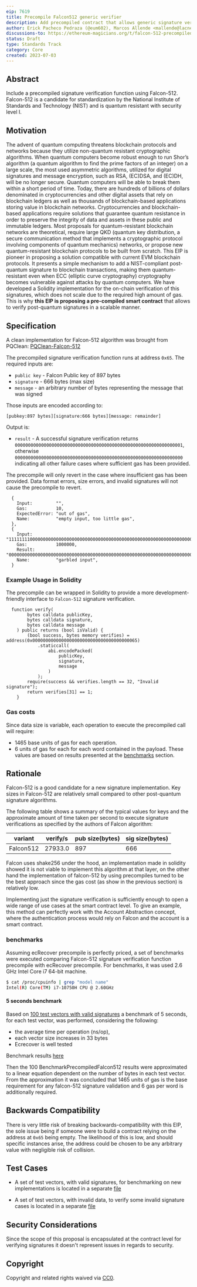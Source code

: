 ```yaml
---
eip: 7619
title: Precompile Falcon512 generic verifier
description: Add precompiled contract that allows generic signature verifications using Falcon512 postquantum algorithm
author: Erick Pacheco Pedraza (@eum602), Marcos Allende <mallende@lacnet.com>, Diego Lopez León <dieguitoll@gmail.com>
discussions-to: https://ethereum-magicians.org/t/falcon-512-precompiled-generic-signature-verifier/18569
status: Draft
type: Standards Track
category: Core
created: 2023-07-03
---
```


## Abstract

Include a precompiled signature verification function using Falcon-512. Falcon-512 is a candidate for standardization by the National Institute of Standards and Technology (NIST) and is quantum resistant with security level I.

## Motivation

The advent of quantum computing threatens blockchain protocols and networks because they utilize non-quantum resistant cryptographic algorithms. When quantum computers become robust enough to run Shor’s algorithm (a quantum algorithm to find the prime factors of an integer) on a large scale, the most used asymmetric algorithms, utilized for digital signatures and message encryption, such as RSA, (EC)DSA, and (EC)DH, will be no longer secure. Quantum computers will be able to break them within a short period of time. Today, there are hundreds of billions of dollars denominated in cryptocurrencies and other digital assets that rely on blockchain ledgers as well as thousands of blockchain-based applications storing value in blockchain networks. Cryptocurrencies and blockchain-based applications require solutions that guarantee quantum resistance in order to preserve the integrity of data and assets in these public and immutable ledgers. Most proposals for quantum-resistant blockchain networks are theoretical, require large QKD (quantum key distribution, a secure communication method that implements a cryptographic protocol involving components of quantum mechanics) networks, or propose new quantum-resistant blockchain protocols to be built from scratch. This EIP is pioneer in proposing a solution compatible with current EVM blockchain protocols. It presents a simple mechanism to add a NIST-compliant post-quantum signature to blockchain transactions, making them quantum-resistant even when ECC (elliptic curve cryptography) cryptography becomes vulnerable against attacks by quantum computers. We have developed a Solidity implementation for the on-chain verification of this signatures, which does not scale due to the required high amount of gas. This is why **this EIP is proposing a pre-compiled smart contract** that allows to verify post-quantum signatures in a scalable manner.

## Specification

A clean implementation for Falcon-512 algorithm was brought from PQClean: [PQClean-Falcon-512](../assets/eip-7619/pqclean-implementation/verify-signature.c)

The precompiled signature verification function runs at address `0x65`. The required inputs are:

- `public key` - Falcon Public key of 897 bytes
- `signature` - 666 bytes (max size)
- `message` - an arbitrary number of bytes representing the message that was signed


Those inputs are encoded according to:

```
[pubkey:897 bytes][signature:666 bytes][message: remainder]
```

Output is:

- `result` -
  A successful signature verification returns `0000000000000000000000000000000000000000000000000000000000000001`, otherwise `0000000000000000000000000000000000000000000000000000000000000000` indicating all other failure cases where sufficient gas has been provided.

The precompile will only revert in the case where insufficient gas has been provided. Data format errors, size errors, and invalid signatures will not cause the precompile to revert.

```
  {
    Input:         "",
    Gas:           10,
    ExpectedError: "out of gas",
    Name:          "empty input, too little gas",
  },
  {
    Input:         "111111110000000000000000000000000000000000000000000000000000000000000060000000000000000000000000000000000000000000000000000000000000032000000000000000000000000000000000000000000000000000000000000006e0",
    Gas:           1000000,
    Result:        "000000000000000000000000000000000000000000000000000000000000000000000000",
    Name:          "garbled input",
  }
```

### Example Usage in Solidity

The precompile can be wrapped in Solidity to provide a more development-friendly interface to `Falcon-512` signature verification.

```solidity
  function verify(
        bytes calldata publicKey,
        bytes calldata signature,
        bytes calldata message
    ) public returns (bool isValid) {
        (bool success, bytes memory verifies) = address(0x0000000000000000000000000000000000000065)
            .staticcall(
                abi.encodePacked(
                    publicKey,
                    signature,
                    message
                )
            );
        require(success && verifies.length == 32, "Invalid signature");
        return verifies[31] == 1;
    }
```

### Gas costs

Since data size is variable, each operation to execute the precompiled call will require:

- 1465 base units of gas for each operation.
- 6 units of gas for each for each word contained in the payload.
  These values are based on results presented at the [benchmarks](#benchmarks) section.

## Rationale

Falcon-512 is a good candidate for a new signature implementation. Key sizes in Falcon-512 are relatively small compared to other post-quantum signature algorithms.

The following table shows a summary of the typical values for keys and the approximate amount of time taken per second to execute signature verifications as specified by the authors of Falcon algorithm:


| **variant** | **verify/s** | **pub size(bytes)** | **sig size(bytes)** |
| ----------- | ------------ | ------------------- | ------------------- |
| Falcon512   |      27933.0 |                 897 |                 666 |


Falcon uses shake256 under the hood, an implementation made in solidity showed it is not viable to implement this algorithm at that layer, on the other hand the implementation of falcon-512 by using precompiles turned to be the best approach since the gas cost (as show in the previous section) is relatively low.

Implementing just the signature verification is sufficiently enough to open a wide range of use cases at the smart contract level. To give an example, this method can perfectly work with the Account Abstraction concept, where the authentication process would rely on Falcon and the account is a smart contract.

### benchmarks

Assuming ecRecover precompile is perfectly priced, a set of benchmarks were executed comparing Falcon-512 signature verification function precompile with ecRecover precompile. For benchmarks, it was used 2.6 GHz Intel Core i7 64-bit machine.

```sh
$ cat /proc/cpuinfo | grep "model name"
Intel(R) Core(TM) i7-10750H CPU @ 2.60GHz
```

#### 5 seconds benchmark

Based on [100 test vectors with valid signatures](../assets/eip-7619/bench_vectors.md) a benchmark of 5 seconds, for each test vector, was performed, considering the following:

- the average time per operation (ns/op),
- each vector size increases in 33 bytes
- Ecrecover is well tested

Benchmark results [here](../assets/eip-7619/benchmark_results.md)

Then the 100 BenchmarkPrecompiledFalcon512 results were approximated to a linear equation dependent on the number of bytes in each test vector. From the approximation it was concluded that 1465 units of gas is the base requirement for any falcon-512 signature validation and 6 gas per word is additionally required.

## Backwards Compatibility

There is very little risk of breaking backwards-compatibility with this EIP, the sole issue being if someone were to build a contract relying on the address at `0x65` being empty. The likelihood of this is low, and should specific instances arise, the address could be chosen to be any arbitrary value with negligible risk of collision.

## Test Cases

- A set of test vectors, with valid signatures, for benchmarking on new implementations is located in a separate [file](../assets/eip-7619/bench_vectors.md)

- A set of test vectors, with invalid data, to verify some invalid signature cases is located in a separate [file](../assets/eip-7619/invalid_signature_test_vectors.md)

## Security Considerations

Since the scope of this proposal is encapsulated at the contract level for verifying signatures it doesn't represent issues in regards to security.

## Copyright

Copyright and related rights waived via [CC0](../LICENSE.md).
